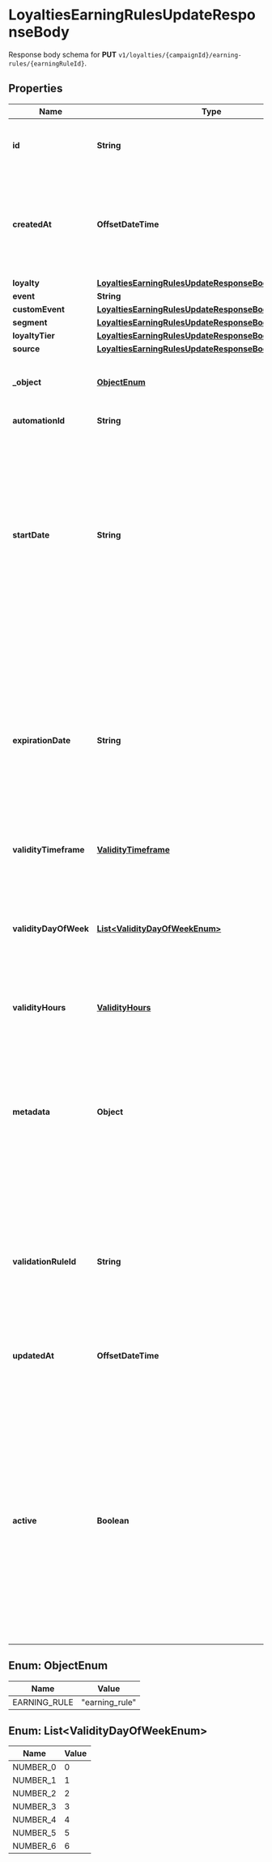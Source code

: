 

# LoyaltiesEarningRulesUpdateResponseBody

Response body schema for **PUT** `v1/loyalties/{campaignId}/earning-rules/{earningRuleId}`.

## Properties

| Name | Type | Description |
|------------ | ------------- | ------------- |
|**id** | **String** | Assigned by the Voucherify API, identifies the earning rule object. |
|**createdAt** | **OffsetDateTime** | Timestamp representing the date and time when the earning rule was created. The value is shown in the ISO 8601 format. |
|**loyalty** | [**LoyaltiesEarningRulesUpdateResponseBodyLoyalty**](LoyaltiesEarningRulesUpdateResponseBodyLoyalty.md) |  |
|**event** | **String** |  |
|**customEvent** | [**LoyaltiesEarningRulesUpdateResponseBodyCustomEvent**](LoyaltiesEarningRulesUpdateResponseBodyCustomEvent.md) |  |
|**segment** | [**LoyaltiesEarningRulesUpdateResponseBodySegment**](LoyaltiesEarningRulesUpdateResponseBodySegment.md) |  |
|**loyaltyTier** | [**LoyaltiesEarningRulesUpdateResponseBodyLoyaltyTier**](LoyaltiesEarningRulesUpdateResponseBodyLoyaltyTier.md) |  |
|**source** | [**LoyaltiesEarningRulesUpdateResponseBodySource**](LoyaltiesEarningRulesUpdateResponseBodySource.md) |  |
|**_object** | [**ObjectEnum**](#ObjectEnum) | The type of the object represented by JSON. Default is earning_rule. |
|**automationId** | **String** | For internal use by Voucherify. |
|**startDate** | **String** | Start date defines when the earning rule starts to be active. Activation timestamp is presented in the ISO 8601 format. The earning rule is inactive before this date. If you do not define the start date for an earning rule, it will inherit the campaign start date by default. |
|**expirationDate** | **String** | Expiration date defines when the earning rule expires. Expiration timestamp is presented in the ISO 8601 format. The earning rule is inactive after this date. If you do not define the expiration date for an earning rule, it will inherit the campaign expiration date by default. |
|**validityTimeframe** | [**ValidityTimeframe**](ValidityTimeframe.md) |  |
|**validityDayOfWeek** | [**List&lt;ValidityDayOfWeekEnum&gt;**](#List&lt;ValidityDayOfWeekEnum&gt;) | Integer array corresponding to the particular days of the week in which the voucher is valid.  - &#x60;0&#x60; Sunday - &#x60;1&#x60; Monday - &#x60;2&#x60; Tuesday - &#x60;3&#x60; Wednesday - &#x60;4&#x60; Thursday - &#x60;5&#x60; Friday - &#x60;6&#x60; Saturday |
|**validityHours** | [**ValidityHours**](ValidityHours.md) |  |
|**metadata** | **Object** | The metadata object stores all custom attributes assigned to the earning rule. A set of key/value pairs that you can attach to an earning rule object. It can be useful for storing additional information about the earning rule in a structured format. |
|**validationRuleId** | **String** | A unique validation rule identifier assigned by the Voucherify API. The validation rule is verified before points are added to the balance. |
|**updatedAt** | **OffsetDateTime** | Timestamp representing the date and time when the earning rule was last updated in ISO 8601 format. |
|**active** | **Boolean** | A flag to toggle the earning rule on or off. You can disable an earning rule even though it&#39;s within the active period defined by the start_date and expiration_date of the campaign or the earning rule&#39;s own start_date and expiration_date.  - &#x60;true&#x60; indicates an active earning rule - &#x60;false&#x60; indicates an inactive earning rule |



## Enum: ObjectEnum

| Name | Value |
|---- | -----|
| EARNING_RULE | &quot;earning_rule&quot; |



## Enum: List&lt;ValidityDayOfWeekEnum&gt;

| Name | Value |
|---- | -----|
| NUMBER_0 | 0 |
| NUMBER_1 | 1 |
| NUMBER_2 | 2 |
| NUMBER_3 | 3 |
| NUMBER_4 | 4 |
| NUMBER_5 | 5 |
| NUMBER_6 | 6 |



